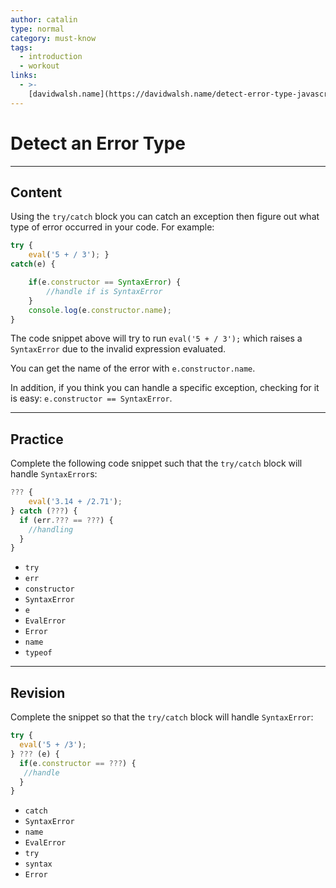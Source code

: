 ```yaml
---
author: catalin
type: normal
category: must-know
tags:
  - introduction
  - workout
links:
  - >-
    [davidwalsh.name](https://davidwalsh.name/detect-error-type-javascript){website}
---
```


# Detect an Error Type


---

## Content

Using the `try/catch` block you can catch an exception then figure out what type of error occurred in your code.
For example:

```javascript
try {
	eval('5 + / 3'); }
catch(e) {

	if(e.constructor == SyntaxError) {
		//handle if is SyntaxError
	}
	console.log(e.constructor.name);
}
```

The code snippet above will try to run `eval('5 + / 3');` which raises a `SyntaxError` due to the invalid expression evaluated.

You can get the name of the error with `e.constructor.name`.

In addition, if you think you can handle a specific exception, checking for it is easy: `e.constructor == SyntaxError`.


---

## Practice

Complete the following code snippet such that the `try/catch` block will handle `SyntaxError`s:

```javascript
??? {
    eval('3.14 + /2.71');
} catch (???) {
  if (err.??? == ???) {
    //handling
  }
}
```

- `try`
- `err`
- `constructor`
- `SyntaxError`
- `e`
- `EvalError`
- `Error`
- `name`
- `typeof`


---

## Revision

Complete the snippet so that the `try/catch` block will handle `SyntaxError`:

```javascript
try {
  eval('5 + /3');
} ??? (e) {
  if(e.constructor == ???) {
   //handle
  }
}

```

- `catch`
- `SyntaxError`
- `name`
- `EvalError`
- `try`
- `syntax`
- `Error`
